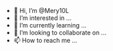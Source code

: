 - 👋 Hi, I’m @Mery10L
- 👀 I’m interested in ...
- 🌱 I’m currently learning ...
- 💞️ I’m looking to collaborate on ...
- 📫 How to reach me ...

<!---
Mery10L/Mery10L is a ✨ special ✨ repository because its `README.md` (this file) appears on your GitHub profile.
You can click the Preview link to take a look at your changes.
--->
